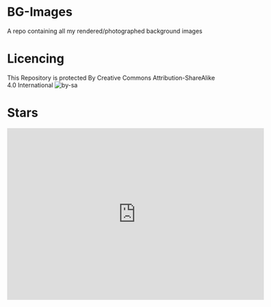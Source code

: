# BG-Images
A repo containing all my rendered/photographed background images

# Licencing
This Repository is protected By Creative Commons Attribution-ShareAlike 4.0 International
![by-sa](https://github.com/user-attachments/assets/85ca0ff2-dd74-40f2-9546-440b8f578594)


# Stars
<iframe style="width:100%;height:auto;min-width:600px;min-height:400px;" src="https://star-history.com/embed?secret=Z2hwX0tTZnBMQUw0WFN2M0o4eEJUNXlMNUlaZFJ1VFpXcDJuZlVRdQ==#NNIDNHU/BG-Images&Date" frameBorder="0"></iframe>
